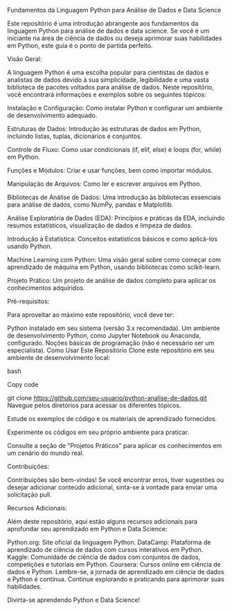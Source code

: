 Fundamentos da Linguagem Python para Análise de Dados e Data Science

Este repositório é uma introdução abrangente aos fundamentos da linguagem Python para análise de dados e data science. Se você é um iniciante na área de ciência de dados ou deseja aprimorar suas habilidades em Python, este guia é o ponto de partida perfeito.

Visão Geral:

A linguagem Python é uma escolha popular para cientistas de dados e analistas de dados devido à sua simplicidade, legibilidade e uma vasta biblioteca de pacotes voltados para análise de dados. Neste repositório, você encontrará informações e exemplos sobre os seguintes tópicos:

Instalação e Configuração: Como instalar Python e configurar um ambiente de desenvolvimento adequado.

Estruturas de Dados: Introdução às estruturas de dados em Python, incluindo listas, tuplas, dicionários e conjuntos.

Controle de Fluxo: Como usar condicionais (if, elif, else) e loops (for, while) em Python.

Funções e Módulos: Criar e usar funções, bem como importar módulos.

Manipulação de Arquivos: Como ler e escrever arquivos em Python.

Bibliotecas de Análise de Dados: Uma introdução às bibliotecas essenciais para análise de dados, como NumPy, pandas e Matplotlib.

Análise Exploratória de Dados (EDA): Princípios e práticas da EDA, incluindo resumos estatísticos, visualização de dados e limpeza de dados.

Introdução à Estatística: Conceitos estatísticos básicos e como aplicá-los usando Python.

Machine Learning com Python: Uma visão geral sobre como começar com aprendizado de máquina em Python, usando bibliotecas como scikit-learn.

Projeto Prático: Um projeto de análise de dados completo para aplicar os conhecimentos adquiridos.

Pré-requisitos:

Para aproveitar ao máximo este repositório, você deve ter:

Python instalado em seu sistema (versão 3.x recomendada).
Um ambiente de desenvolvimento Python, como Jupyter Notebook ou Anaconda, configurado.
Noções básicas de programação (não é necessário ser um especialista).
Como Usar Este Repositório
Clone este repositório em seu ambiente de desenvolvimento local:

bash

Copy code

git clone https://github.com/seu-usuario/python-analise-de-dados.git
Navegue pelos diretórios para acessar os diferentes tópicos.

Estude os exemplos de código e os materiais de aprendizado fornecidos.

Experimente os códigos em seu próprio ambiente para praticar.

Consulte a seção de "Projetos Práticos" para aplicar os conhecimentos em um cenário do mundo real.

Contribuições:

Contribuições são bem-vindas! Se você encontrar erros, tiver sugestões ou desejar adicionar conteúdo adicional, sinta-se à vontade para enviar uma solicitação pull.

Recursos Adicionais:

Além deste repositório, aqui estão alguns recursos adicionais para aprofundar seu aprendizado em Python e Data Science:

Python.org: Site oficial da linguagem Python.
DataCamp: Plataforma de aprendizado de ciência de dados com cursos interativos em Python.
Kaggle: Comunidade de ciência de dados com conjuntos de dados, competições e tutoriais em Python.
Coursera: Cursos online em ciência de dados e Python.
Lembre-se, a jornada de aprendizado em ciência de dados e Python é contínua. Continue explorando e praticando para aprimorar suas habilidades.

Divirta-se aprendendo Python e Data Science!


